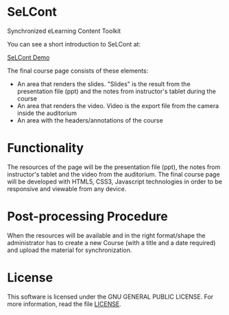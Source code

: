 SeLCont
======

Synchronized eLearning Content Toolkit

<p>You can see a short introduction to SeLCont at:</p><a href="http://webvm.netmode.ntua.gr/courses/?lectures=introduction-to-selcont-english" target="_blank">SeLCont Demo</a>


The final course page consists of these elements: 
<ul>
<li>An area that renders the slides. "Slides" is the result from the presentation file (ppt) and the notes from instructor's tablet during the course</li>
<li>An area that renders the video. Video is the export file from the camera inside the auditorium</li>
<li>An area with the headers/annotations of the course</li>
</ul>


Functionality
===========
The resources of the page will be the presentation file (ppt), the notes from instructor's tablet and the video from the auditorium. The final course page will be developed with HTML5, CSS3, Javascript technologies in order to be responsive and viewable from any device.


Post-processing Procedure
===================
When the resources will be available and in the right format/shape the administrator has to create a new Course (with a title and a date required) and upload the material for synchronization.  


License
========
This software is licensed under the GNU GENERAL PUBLIC LICENSE. For more information, read the file <a href="LICENSE">LICENSE</a>.
